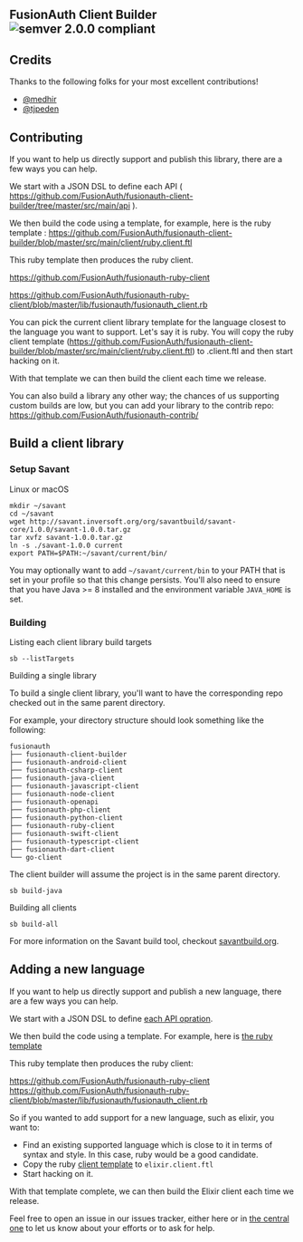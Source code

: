## FusionAuth Client Builder ![semver 2.0.0 compliant](http://img.shields.io/badge/semver-2.0.0-brightgreen.svg?style=flat-square)


## Credits
Thanks to the following folks for your most excellent contributions!
* [@medhir](https://github.com/medhir) 
* [@tjpeden](https://github.com/tjpeden) 

## Contributing

If you want to help us directly support and publish this library, there are a few ways you can help.

We start with a JSON DSL to define each API ( https://github.com/FusionAuth/fusionauth-client-builder/tree/master/src/main/api ).

We then build the code using a template, for example, here is the ruby template : https://github.com/FusionAuth/fusionauth-client-builder/blob/master/src/main/client/ruby.client.ftl

This ruby template then produces the ruby client.

https://github.com/FusionAuth/fusionauth-ruby-client

https://github.com/FusionAuth/fusionauth-ruby-client/blob/master/lib/fusionauth/fusionauth_client.rb

You can pick the current client library template for the language closest to the language you want to support. Let's say it is ruby. You will copy the ruby client template (https://github.com/FusionAuth/fusionauth-client-builder/blob/master/src/main/client/ruby.client.ftl) to <language>.client.ftl and then start hacking on it.

With that template we can then build the <language> client each time we release.

You can also build a library any other way; the chances of us supporting custom builds are low, but you can add your library to the contrib repo: https://github.com/FusionAuth/fusionauth-contrib/

## Build a client library

### Setup Savant

Linux or macOS

```
mkdir ~/savant
cd ~/savant
wget http://savant.inversoft.org/org/savantbuild/savant-core/1.0.0/savant-1.0.0.tar.gz
tar xvfz savant-1.0.0.tar.gz
ln -s ./savant-1.0.0 current
export PATH=$PATH:~/savant/current/bin/
```

You may optionally want to add `~/savant/current/bin` to your PATH that is set in your profile so that this change persists. You'll also need to ensure that you have Java >= 8 installed and the environment variable  `JAVA_HOME` is set.

### Building

Listing each client library build targets

```
sb --listTargets
```

Building a single library

To build a single client library, you'll want to have the corresponding repo checked out in the same parent directory.

For example, your directory structure should look something like the following:

```
fusionauth
├── fusionauth-client-builder
├── fusionauth-android-client
├── fusionauth-csharp-client
├── fusionauth-java-client
├── fusionauth-javascript-client
├── fusionauth-node-client
├── fusionauth-openapi
├── fusionauth-php-client
├── fusionauth-python-client
├── fusionauth-ruby-client
├── fusionauth-swift-client
├── fusionauth-typescript-client
├── fusionauth-dart-client
└── go-client
```

The client builder will assume the project is in the same parent directory.

```
sb build-java
```

Building all clients

```
sb build-all
```

For more information on the Savant build tool, checkout [savantbuild.org](http://savantbuild.org/).

## Adding a new language

If you want to help us directly support and publish a new language, there are a few ways you can help.

We start with a JSON DSL to define [each API opration](https://github.com/FusionAuth/fusionauth-client-builder/tree/master/src/main/api).

We then build the code using a template. For example, here is [the ruby template](https://github.com/FusionAuth/fusionauth-client-builder/blob/master/src/main/client/ruby.client.ftl)

This ruby template then produces the ruby client:

https://github.com/FusionAuth/fusionauth-ruby-client
https://github.com/FusionAuth/fusionauth-ruby-client/blob/master/lib/fusionauth/fusionauth_client.rb

So if you wanted to add support for a new language, such as elixir, you want to:

* Find an existing supported language which is close to it in terms of syntax and style. In this case, ruby would be a good candidate.
* Copy the ruby [client template](https://github.com/FusionAuth/fusionauth-client-builder/blob/master/src/main/client/ruby.client.ftl) to `elixir.client.ftl` 
* Start hacking on it. 

With that template complete, we can then build the Elixir client each time we release.

Feel free to open an issue in our issues tracker, either here or in [the central one](https://github.com/FusionAuth/fusionauth-issues/issues) to let us know about your efforts or to ask for help.
